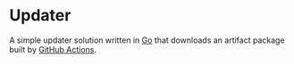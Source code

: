 # Updater

A simple updater solution written in [Go](https://golang.org/) that downloads an artifact package built by [GitHub Actions](https://github.com/features/actions).